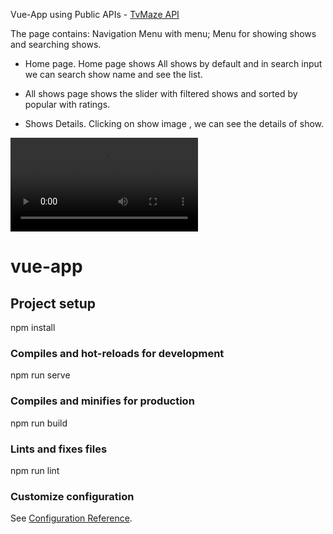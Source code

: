 Vue-App using Public APIs - [TvMaze API](https://www.tvmaze.com/api)


The page contains:
Navigation Menu with menu;
Menu for showing shows and searching shows.

* Home page. Home page shows All shows by default and in search input we can search show name and see the list.

* All shows page shows the slider with filtered shows and sorted by popular with ratings.

* Shows Details. Clicking on show image , we can see the details of show.

![](./src/assets/tv-maze-demo.mp4)


# vue-app

## Project setup

npm install


### Compiles and hot-reloads for development

npm run serve


### Compiles and minifies for production

npm run build


### Lints and fixes files

npm run lint


### Customize configuration
See [Configuration Reference](https://cli.vuejs.org/config/).
